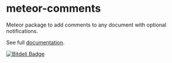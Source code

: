 meteor-comments
===============

Meteor package to add comments to any document with optional notifications.


See full [documentation](http://github.differential.io/meteor-comments/).


[![Bitdeli Badge](https://d2weczhvl823v0.cloudfront.net/BeDifferential/meteor-comments/trend.png)](https://bitdeli.com/free "Bitdeli Badge")

